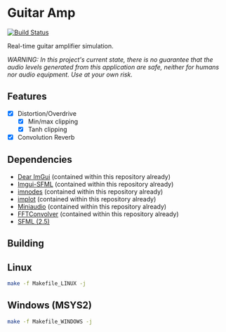 # Guitar Amp

[![Build Status](https://travis-ci.com/nsdrozario/guitar-amp.svg?branch=main)](https://travis-ci.com/nsdrozario/guitar-amp)

Real-time guitar amplifier simulation.

*WARNING: In this project's current state, there is no guarantee that the audio levels generated from this application are safe, neither for humans nor audio equipment. Use at your own risk.*

## Features

- [x] Distortion/Overdrive
  - [x] Min/max clipping
  - [x] Tanh clipping
- [x] Convolution Reverb

## Dependencies

- [Dear ImGui](https://github.com/ocornut/imgui) (contained within this repository already)
- [Imgui-SFML](https://github.com/eliasdaler/imgui-sfml) (contained within this repository already)
- [imnodes](https://github.com/Nelarius/imnodes) (contained within this repository already)
- [implot](https://github.com/epezent/implot) (contained within this repository already)
- [Miniaudio](https://github.com/mackron/miniaudio) (contained within this repository already)
- [FFTConvolver](https://github.com/HiFi-LoFi/FFTConvolver) (contained within this repository already)
- [SFML (2.5)](https://github.com/SFML/SFML)

## Building

## Linux

```bash
make -f Makefile_LINUX -j
```

## Windows (MSYS2)

```bash
make -f Makefile_WINDOWS -j
```


